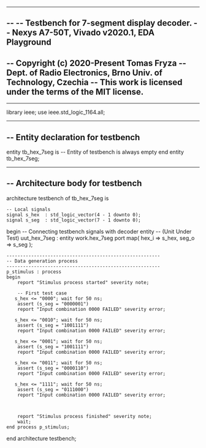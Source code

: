 ------------------------------------------------------------
--
-- Testbench for 7-segment display decoder.
-- Nexys A7-50T, Vivado v2020.1, EDA Playground
--
-- Copyright (c) 2020-Present Tomas Fryza
-- Dept. of Radio Electronics, Brno Univ. of Technology, Czechia
-- This work is licensed under the terms of the MIT license.
--
------------------------------------------------------------

library ieee;
use ieee.std_logic_1164.all;

------------------------------------------------------------
-- Entity declaration for testbench
------------------------------------------------------------
entity tb_hex_7seg is
    -- Entity of testbench is always empty
end entity tb_hex_7seg;

------------------------------------------------------------
-- Architecture body for testbench
------------------------------------------------------------
architecture testbench of tb_hex_7seg is

    -- Local signals
    signal s_hex  : std_logic_vector(4 - 1 downto 0);
    signal s_seg  : std_logic_vector(7 - 1 downto 0);

begin
    -- Connecting testbench signals with decoder entity
    -- (Unit Under Test)
    uut_hex_7seg : entity work.hex_7seg
        port map(
            hex_i => s_hex,
            seg_o => s_seg
        );

    --------------------------------------------------------
    -- Data generation process
    --------------------------------------------------------
    p_stimulus : process
    begin
        report "Stimulus process started" severity note;

        -- First test case
       s_hex <= "0000"; wait for 50 ns;
        assert (s_seg = "0000001")
        report "Input combination 0000 FAILED" severity error;
 
       s_hex <= "0010"; wait for 50 ns;
        assert (s_seg = "1001111")
        report "Input combination 0000 FAILED" severity error;
    
       s_hex <= "0001"; wait for 50 ns;
        assert (s_seg = "1001111")
        report "Input combination 0000 FAILED" severity error;

       s_hex <= "0011"; wait for 50 ns;
        assert (s_seg = "0000110")
        report "Input combination 0000 FAILED" severity error;
        
       s_hex <= "1111"; wait for 50 ns;
        assert (s_seg = "0111000")
        report "Input combination 0000 FAILED" severity error;
       


        report "Stimulus process finished" severity note;
        wait;
    end process p_stimulus;

end architecture testbench;
